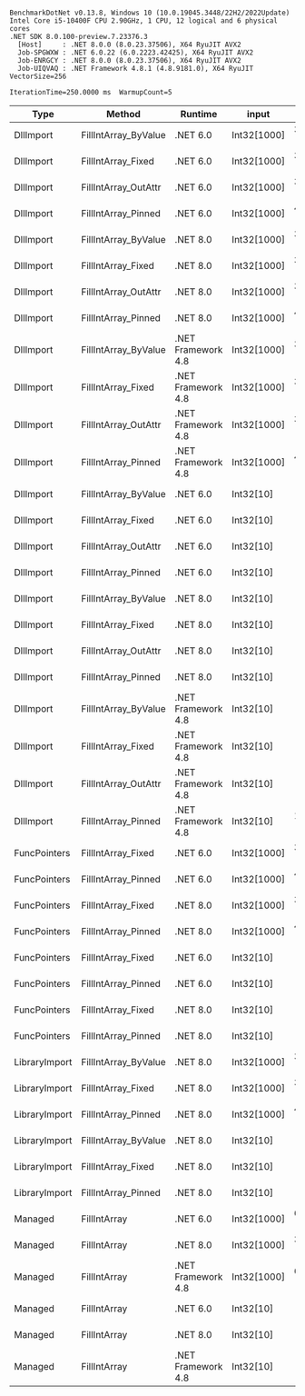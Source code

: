 ```

BenchmarkDotNet v0.13.8, Windows 10 (10.0.19045.3448/22H2/2022Update)
Intel Core i5-10400F CPU 2.90GHz, 1 CPU, 12 logical and 6 physical cores
.NET SDK 8.0.100-preview.7.23376.3
  [Host]     : .NET 8.0.0 (8.0.23.37506), X64 RyuJIT AVX2
  Job-SPGWXW : .NET 6.0.22 (6.0.2223.42425), X64 RyuJIT AVX2
  Job-ENRGCY : .NET 8.0.0 (8.0.23.37506), X64 RyuJIT AVX2
  Job-UIQVAQ : .NET Framework 4.8.1 (4.8.9181.0), X64 RyuJIT VectorSize=256

IterationTime=250.0000 ms  WarmupCount=5  

```
| Type          | Method               | Runtime            | input       | Mean       | Error     | StdDev    | Median     | Min        | Max        |
|-------------- |--------------------- |------------------- |------------ |-----------:|----------:|----------:|-----------:|-----------:|-----------:|
| DllImport     | FillIntArray_ByValue | .NET 6.0           | Int32[1000] | 393.629 ns | 0.2420 ns | 0.2021 ns | 393.726 ns | 393.204 ns | 393.802 ns |
| DllImport     | FillIntArray_Fixed   | .NET 6.0           | Int32[1000] | 389.767 ns | 0.0586 ns | 0.0458 ns | 389.772 ns | 389.693 ns | 389.827 ns |
| DllImport     | FillIntArray_OutAttr | .NET 6.0           | Int32[1000] | 389.762 ns | 0.1666 ns | 0.1301 ns | 389.752 ns | 389.458 ns | 389.991 ns |
| DllImport     | FillIntArray_Pinned  | .NET 6.0           | Int32[1000] | 428.124 ns | 0.3026 ns | 0.2830 ns | 428.166 ns | 427.605 ns | 428.665 ns |
| DllImport     | FillIntArray_ByValue | .NET 8.0           | Int32[1000] | 391.691 ns | 0.1867 ns | 0.1655 ns | 391.724 ns | 391.452 ns | 391.939 ns |
| DllImport     | FillIntArray_Fixed   | .NET 8.0           | Int32[1000] | 389.289 ns | 0.0712 ns | 0.0631 ns | 389.272 ns | 389.216 ns | 389.428 ns |
| DllImport     | FillIntArray_OutAttr | .NET 8.0           | Int32[1000] | 389.458 ns | 0.0958 ns | 0.0849 ns | 389.439 ns | 389.315 ns | 389.585 ns |
| DllImport     | FillIntArray_Pinned  | .NET 8.0           | Int32[1000] | 420.194 ns | 0.2535 ns | 0.2372 ns | 420.178 ns | 419.799 ns | 420.685 ns |
| DllImport     | FillIntArray_ByValue | .NET Framework 4.8 | Int32[1000] | 396.872 ns | 0.2417 ns | 0.2143 ns | 396.877 ns | 396.527 ns | 397.237 ns |
| DllImport     | FillIntArray_Fixed   | .NET Framework 4.8 | Int32[1000] | 395.629 ns | 0.0591 ns | 0.0524 ns | 395.628 ns | 395.548 ns | 395.745 ns |
| DllImport     | FillIntArray_OutAttr | .NET Framework 4.8 | Int32[1000] | 395.339 ns | 0.0835 ns | 0.0740 ns | 395.343 ns | 395.153 ns | 395.458 ns |
| DllImport     | FillIntArray_Pinned  | .NET Framework 4.8 | Int32[1000] | 485.290 ns | 0.0679 ns | 0.0567 ns | 485.284 ns | 485.209 ns | 485.403 ns |
| DllImport     | FillIntArray_ByValue | .NET 6.0           | Int32[10]   |  12.279 ns | 0.0030 ns | 0.0025 ns |  12.278 ns |  12.275 ns |  12.284 ns |
| DllImport     | FillIntArray_Fixed   | .NET 6.0           | Int32[10]   |  12.292 ns | 0.0106 ns | 0.0099 ns |  12.295 ns |  12.273 ns |  12.302 ns |
| DllImport     | FillIntArray_OutAttr | .NET 6.0           | Int32[10]   |  12.269 ns | 0.0050 ns | 0.0044 ns |  12.267 ns |  12.265 ns |  12.277 ns |
| DllImport     | FillIntArray_Pinned  | .NET 6.0           | Int32[10]   |  61.944 ns | 0.0254 ns | 0.0225 ns |  61.941 ns |  61.909 ns |  61.979 ns |
| DllImport     | FillIntArray_ByValue | .NET 8.0           | Int32[10]   |  12.744 ns | 0.1729 ns | 0.1617 ns |  12.716 ns |  12.529 ns |  13.033 ns |
| DllImport     | FillIntArray_Fixed   | .NET 8.0           | Int32[10]   |  11.576 ns | 0.0025 ns | 0.0021 ns |  11.576 ns |  11.573 ns |  11.579 ns |
| DllImport     | FillIntArray_OutAttr | .NET 8.0           | Int32[10]   |  12.137 ns | 0.0126 ns | 0.0118 ns |  12.138 ns |  12.112 ns |  12.156 ns |
| DllImport     | FillIntArray_Pinned  | .NET 8.0           | Int32[10]   |  54.480 ns | 0.0146 ns | 0.0129 ns |  54.479 ns |  54.451 ns |  54.504 ns |
| DllImport     | FillIntArray_ByValue | .NET Framework 4.8 | Int32[10]   |  16.965 ns | 0.0025 ns | 0.0022 ns |  16.965 ns |  16.960 ns |  16.968 ns |
| DllImport     | FillIntArray_Fixed   | .NET Framework 4.8 | Int32[10]   |  17.949 ns | 0.0075 ns | 0.0067 ns |  17.949 ns |  17.937 ns |  17.960 ns |
| DllImport     | FillIntArray_OutAttr | .NET Framework 4.8 | Int32[10]   |  16.954 ns | 0.0073 ns | 0.0064 ns |  16.952 ns |  16.948 ns |  16.967 ns |
| DllImport     | FillIntArray_Pinned  | .NET Framework 4.8 | Int32[10]   | 109.907 ns | 0.0169 ns | 0.0132 ns | 109.911 ns | 109.882 ns | 109.925 ns |
| FuncPointers  | FillIntArray_Fixed   | .NET 6.0           | Int32[1000] | 391.718 ns | 0.1677 ns | 0.1400 ns | 391.672 ns | 391.573 ns | 392.008 ns |
| FuncPointers  | FillIntArray_Pinned  | .NET 6.0           | Int32[1000] | 427.249 ns | 0.7934 ns | 0.7421 ns | 426.995 ns | 426.370 ns | 428.442 ns |
| FuncPointers  | FillIntArray_Fixed   | .NET 8.0           | Int32[1000] | 391.275 ns | 0.2238 ns | 0.2093 ns | 391.283 ns | 390.913 ns | 391.628 ns |
| FuncPointers  | FillIntArray_Pinned  | .NET 8.0           | Int32[1000] | 423.081 ns | 0.2997 ns | 0.2803 ns | 423.049 ns | 422.594 ns | 423.589 ns |
| FuncPointers  | FillIntArray_Fixed   | .NET 6.0           | Int32[10]   |  11.745 ns | 0.0067 ns | 0.0059 ns |  11.742 ns |  11.741 ns |  11.759 ns |
| FuncPointers  | FillIntArray_Pinned  | .NET 6.0           | Int32[10]   |  61.962 ns | 0.0281 ns | 0.0235 ns |  61.968 ns |  61.923 ns |  61.994 ns |
| FuncPointers  | FillIntArray_Fixed   | .NET 8.0           | Int32[10]   |  11.233 ns | 0.0020 ns | 0.0017 ns |  11.233 ns |  11.232 ns |  11.236 ns |
| FuncPointers  | FillIntArray_Pinned  | .NET 8.0           | Int32[10]   |  54.362 ns | 0.0148 ns | 0.0123 ns |  54.358 ns |  54.343 ns |  54.384 ns |
| LibraryImport | FillIntArray_ByValue | .NET 8.0           | Int32[1000] | 391.553 ns | 0.2949 ns | 0.2462 ns | 391.641 ns | 391.053 ns | 391.842 ns |
| LibraryImport | FillIntArray_Fixed   | .NET 8.0           | Int32[1000] | 388.596 ns | 0.2069 ns | 0.1935 ns | 388.601 ns | 388.256 ns | 389.007 ns |
| LibraryImport | FillIntArray_Pinned  | .NET 8.0           | Int32[1000] | 421.234 ns | 0.5607 ns | 0.5245 ns | 420.946 ns | 420.634 ns | 422.323 ns |
| LibraryImport | FillIntArray_ByValue | .NET 8.0           | Int32[10]   |  11.527 ns | 0.0029 ns | 0.0027 ns |  11.528 ns |  11.521 ns |  11.531 ns |
| LibraryImport | FillIntArray_Fixed   | .NET 8.0           | Int32[10]   |  11.576 ns | 0.0125 ns | 0.0116 ns |  11.572 ns |  11.560 ns |  11.603 ns |
| LibraryImport | FillIntArray_Pinned  | .NET 8.0           | Int32[10]   |  56.311 ns | 0.0079 ns | 0.0066 ns |  56.313 ns |  56.300 ns |  56.322 ns |
| Managed       | FillIntArray         | .NET 6.0           | Int32[1000] | 614.937 ns | 1.0166 ns | 0.9509 ns | 615.336 ns | 612.900 ns | 615.939 ns |
| Managed       | FillIntArray         | .NET 8.0           | Int32[1000] | 357.950 ns | 0.1485 ns | 0.1316 ns | 357.887 ns | 357.832 ns | 358.221 ns |
| Managed       | FillIntArray         | .NET Framework 4.8 | Int32[1000] | 615.792 ns | 0.7681 ns | 0.7185 ns | 616.030 ns | 614.651 ns | 617.105 ns |
| Managed       | FillIntArray         | .NET 6.0           | Int32[10]   |   5.434 ns | 0.0068 ns | 0.0064 ns |   5.435 ns |   5.420 ns |   5.446 ns |
| Managed       | FillIntArray         | .NET 8.0           | Int32[10]   |   4.991 ns | 0.0017 ns | 0.0014 ns |   4.991 ns |   4.989 ns |   4.995 ns |
| Managed       | FillIntArray         | .NET Framework 4.8 | Int32[10]   |   6.077 ns | 0.0108 ns | 0.0096 ns |   6.079 ns |   6.053 ns |   6.090 ns |
